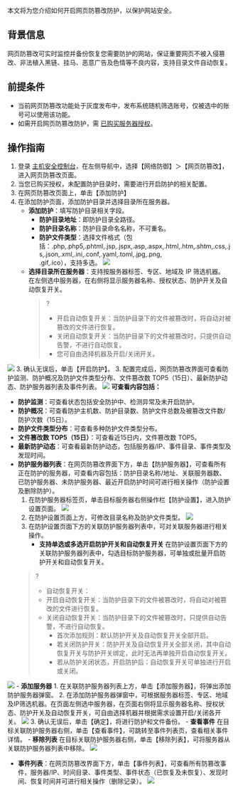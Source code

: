 本文将为您介绍如何开启网页防篡改防护，以保护网站安全。

## 背景信息
网页防篡改可实时监控并备份恢复您需要防护的网站，保证重要网页不被入侵篡改、非法植入黑链、挂马、恶意广告及色情等不良内容，支持目录文件自动恢复。

## 前提条件
- 当前网页防篡改功能处于灰度发布中，发布系统随机筛选账号，仅被选中的账号可以使用该功能。
- 如需开启网页防篡改防护，需 [已购买服务器授权](https://buy.cloud.tencent.com/yunjing?mode=webdefend )。

## 操作指南
1. 登录 [主机安全控制台](https://console.cloud.tencent.com/cwp)，在左侧导航中，选择【网络防御】＞【网页防篡改】，进入网页防篡改页面。
2. 当您已购买授权，未配置防护目录时，需要进行开启防护的相关配置。
 1. 在网页防篡改页面上，单击【添加防护】
 2. 在添加防护页面，添加防护目录并选择目录所在服务器。
	 - **添加防护**：填写防护目录相关字段。
		- **防护目录地址**：即防护目录全路径。
		- **防护目录名称**：防护目录命名名称，不可重名。
		- **防护文件类型**：选择文件格式（包括：.php,.php5,.phtml,.jsp,.jspx,.asp,.aspx,.html,.htm,.shtm,.css,.js,.json,.xml,.ini,.conf,.yaml,.toml,.jpg,.png,<br>.gif,.ico），支持多选。
![](https://main.qcloudimg.com/raw/d80ec7e75dc9360b91b558b7f5b11092.png)
	 - **选择目录所在服务器**：支持按服务器标签、专区、地域及 IP 筛选机器。
		在左侧选中服务器，在右侧将显示服务器名称、授权状态、防护开关及自动恢复开关。
		 >?
		 >- 开启自动恢复开关：当防护目录下的文件被篡改时，将自动对被篡改的文件进行恢复。
		 >- 关闭自动恢复开关：当防护目录下的文件被篡改时，只提供自动告警，不进行自动恢复。
		 >- 您可自由选择机器及开启/关闭开关。
		 >
![](https://main.qcloudimg.com/raw/fc6a674dabc17b71b5b17ee856e194e5.png)
 3. 确认无误后，单击【开启防护】。
3. 配置完成后，网页防篡改界面可查看防护监测、防护概况及防护文件类型分布、文件篡改数 TOP5（15日）、最新防护动态、防护服务器列表及事件列表。
![](https://main.qcloudimg.com/raw/08a3bc2ced8e2a67cee996ee2666dbaa.png)
**可查看内容包括：**
 - **防护监测**：可查看状态包括安全防护中、检测异常及未开启防护。
 - **防护概况**：可查看防护主机数、防护目录数、防护文件总数及被篡改文件数/防护次数（15日）。
 -  **防护文件类型分布**：可查看多种防护文件类型分布。
 - **文件篡改数 TOP5（15日）**：可查看近15日内，文件篡改数 TOP5。
 - **最新防护动态**：可查看最新防护动态，包括服务器/IP、事件目录、事件类型及发现时间。
 - **防护服务器列表**：在网页防篡改界面下方，单击【防护服务器】，可查看所有正在防护的服务器，可查看内容包括：防护目录名称/地址、关联服务器数、已防护服务器、未防护服务器、最近开启防护时间可进行相关操作（防护设置及删除防护）。
	1. 在防护服务器标签页，单击目标服务器右侧操作栏【防护设置】，进入防护设置页面。
![](https://main.qcloudimg.com/raw/3ce66c04f64871501b98aca786a2f910.png)
	2. 在防护设置页面上方，可修改目录名称及防护文件类型。
![](https://main.qcloudimg.com/raw/71271537de09eb47ec266175dc52a3ad.png)
	3. 在防护设置页面下方的关联防护服务器列表中，可对关联服务器进行相关操作。
		- **支持单选或多选开启防护开关和自动恢复开关**
	在防护设置页面下方的关联防护服务器列表中，勾选目标防护服务器，可单独或批量开启防护开关和自动恢复开关。
	>?
	>	- 自动恢复开关：
	 > - 开启自动恢复开关：当防护目录下的文件被篡改时，将自动对被篡改的文件进行恢复。
	 >- 关闭自动恢复开关：当防护目录下的文件被篡改时，只提供自动告警，不进行自动恢复。
	>	- 首次添加规则：默认防护开关及自动恢复开关全部开启。
	>	- 若关闭防护开关：防护开关及自动恢复开关全部关闭，其中自动恢复开关与防护开关绑定，此时无法再单独开启自动恢复开关。
	>	- 若从防护关闭状态，开启防护后：自动恢复开关可单独进行开启或关闭。
 >
![](https://main.qcloudimg.com/raw/025d813dc2a126a465069bbd5131eb56.png)
		- **添加服务器**
		 1. 在关联防护服务器列表上方，单击【添加服务器】，将弹出添加防护服务器弹窗。
	 	 2. 在添加防护服务器弹窗中，可根据服务器标签、专区、地域及IP筛选机器。在页面左侧选中服务器，在页面右侧将显示服务器名称、授权状态、防护开关及自动恢复开关，可自由选择机器并根据需求设置开启/关闭各开关。
![](https://main.qcloudimg.com/raw/77893d38e55066bde73a7e408d1f810d.png)
		 3. 确认无误后，单击【确定】，将进行防护和文件备份。
		- **查看事件**
		在目标关联防护服务器右侧，单击【查看事件】，可跳转至事件列表页，查看相关事件详情。
		- **移除列表**
		在目标关联防护服务器右侧，单击【移除列表】，可将服务器从关联防护服务器列表中移除。
![](https://main.qcloudimg.com/raw/972a240933a8a22cbfd7aeade212f9b0.png)
 - **事件列表**：在网页防篡改界面下方，单击【事件列表】，可查看所有防篡改事件，服务器/IP、时间目录、事件类型、事件状态（已恢复及未恢复）、发现时间、恢复时间并可进行相关操作（删除记录）。
![](https://main.qcloudimg.com/raw/f7d2aa1d725f74480404c17e8011f9d4.png)
